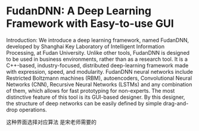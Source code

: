FudanDNN: A Deep Learning Framework with Easy-to-use GUI
====================================================================

Introduction:
We introduce a deep learning framework, named FudanDNN, developed by Shanghai Key Laboratory of Intelligent Information Processing, at Fudan University. Unlike other tools, FudanDNN is designed to be used in business environments, rather than as a research tool. It is a C++-based, industry-focused, distributed deep-learning framework made with expression, speed, and modularity. FudanDNN neural networks include Restricted Boltzmann machines (RBM), autoencoders, Convolutional Neural Networks (CNN), Recursive Neural Networks (LSTMs) and any combination of them, which allows for fast prototyping for non-experts. The most distinctive feature of this tool is its GUI-based designer. By this designer, the structure of deep networks can be easily defined by simple drag-and-drop operations.

这种界面选择对应算法 是宋老师需要的
